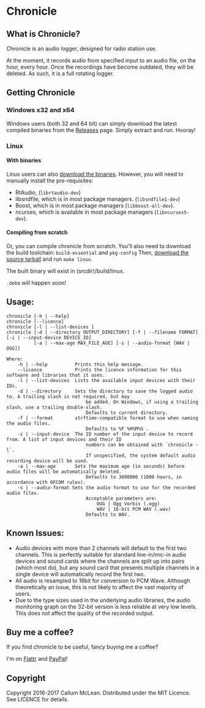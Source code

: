 # Chronicle

## What is Chronicle?

Chronicle is an audio logger, designed for radio station use.

At the moment, it records audio from specified input to an audio file, on the hour, every hour. Once the recordings have become outdated, they will be deleted. As such, it is a full rotating logger.

## Getting Chronicle
### Windows x32 and x64
Windows users (both 32 and 64 bit) can simply download the latest compiled binaries from the [Releases](https://github.com/calmcl1/chronicle/releases) page. Simply extract and run. Hooray!

### Linux
#### With binaries
Linux users can also [download the binaries](https://github.com/calmcl1/chronicle/releases). However, you will need to manually install the pre-requisites:
* RtAudio, (`librtaudio-dev`)
* libsndfile, which is in most package managers. (`libsndfile1-dev`)
* Boost, which is in most package managers (`libboost-all-dev`).
* ncurses, which is available in most package managers (`libncurses5-dev`).

#### Compiling from scratch
Or, you can compile chronicle from scratch.
You'll also need to download the build toolchain: `build-essential` and `pkg-config`
Then, [download the source tarball](https://github.com/calmcl1/chronicle/releases) and run `make linux`.

The built binary will exist in (srcdir)/build/linux.

`.deb`s will happen soon!

## Usage:

```
chronicle [-h | --help]
chronicle [--licence]
chronicle [-l | --list-devices ]
chronicle [-d | --directory OUTPUT_DIRECTORY] [-f | --filename FORMAT] [-i | --input-device DEVICE_ID] 
          [-a | --max-age MAX_FILE_AGE] [-s | --audio-format [WAV | OGG]]

Where:
    -h | --help          Prints this help message.
    --licence            Prints the licence information for this software and libraries that it uses.
    -l | --list-devices  Lists the available input devices with their IDs.
    -d | --directory     Sets the directory to save the logged audio to. A trailing slash is not required, but may
                             be added. On Windows, if using a trailing slash, use a trailing double-slash.
                             Defaults to current directory.
    -f | --format        strftime-compatible format to use when naming the audio files.
                             Defaults to %F %H%M%S .
    -i | --input-device  The ID number of the input device to record from. A list of input devices and their ID
                             numbers can be obtained with `chronicle -l`.
                             If unspecified, the system default audio recording device will be used.
    -a | --max-age       Sets the maximum age (in seconds) before audio files will be automatically deleted.
                             Defaults to 3600000 (1000 hours, in accordance with OFCOM rules).
    -s | --audio-format Sets the audio format to use for the recorded audio files.
                             Acceptable parameters are:
                                 OGG | Ogg Vorbis (.ogg)
                                 WAV | 16-bit PCM WAV (.wav)
                             Defaults to WAV.
```

## Known Issues:
* Audio devices with more than 2 channels will default to the first two channels. This is perfectly suitable for standard line-in/mic-in audio devices and sound cards where the channels are split up into pairs (which most do), but any sound card that presents multiple channels in a single device will automatically record the first two.
* All audio is resampled to 16bit for conversion to PCM Wave. Although theoretically an issue, this is not likely to affect the vast majority of users.
* Due to the type sizes used in the underlying audio libraries, the audio monitoring graph on the 32-bit version is less reliable at very low levels. This does not affect the quality of the recorded output.

## Buy me a coffee?
If you find chronicle to be useful, fancy buying me a coffee?

I'm on [Flattr](https://flattr.com/submit/auto?fid=kzr39z&url=http%3A%2F%2Fgithub.com%2Fcalmcl1%2Fchronicle) and [PayPal](https://www.paypal.com/cgi-bin/webscr?cmd=_s-xclick&hosted_button_id=FXDR44PHGFEDN)!

## Copyright
Copyright 2016-2017 Callum McLean.
Distributed under the MIT Licence. See LICENCE for details.
